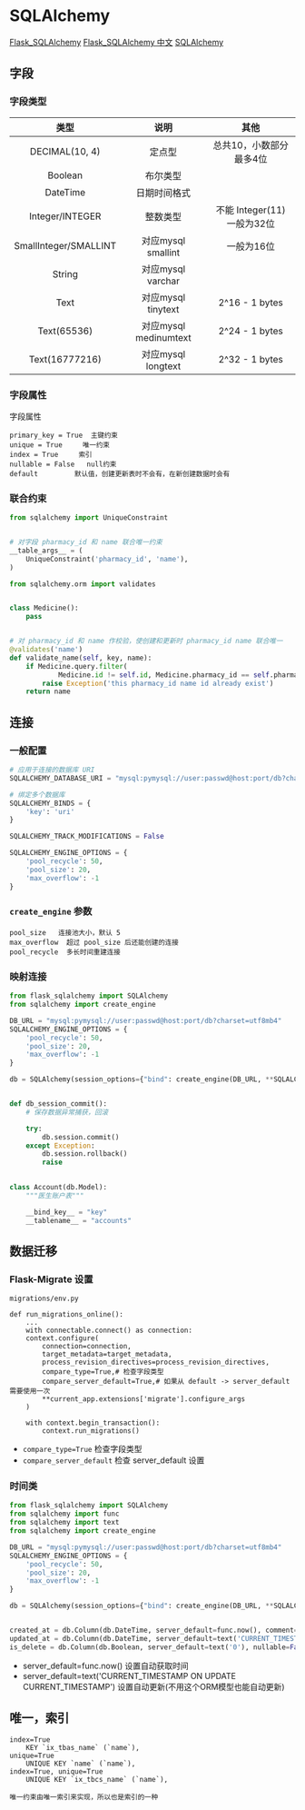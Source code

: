 # SQLAlchemy

[Flask_SQLAlchemy](https://flask-sqlalchemy.palletsprojects.com/en/2.x/)
[Flask_SQLAlchemy 中文](http://www.pythondoc.com/flask-sqlalchemy/quickstart.html)
[SQLAlchemy](https://www.osgeo.cn/sqlalchemy/)

## 字段

### 字段类型

| 类型 | 说明 | 其他 |
| :-: | :-: | :-: |
| DECIMAL(10, 4) | 定点型 | 总共10，小数部分最多4位 |
| Boolean | 布尔类型 |  |
| DateTime | 日期时间格式 |  |
| Integer/INTEGER | 整数类型 | 不能 Integer(11) 一般为32位 |
| SmallInteger/SMALLINT | 对应mysql smallint | 一般为16位 |
| String | 对应mysql varchar |  |
| Text | 对应mysql tinytext | 2^16 - 1 bytes |
| Text(65536) | 对应mysql medinumtext | 2^24 - 1 bytes |
| Text(16777216) | 对应mysql longtext | 2^32 - 1 bytes |

### 字段属性

字段属性

```text
primary_key = True  主键约束
unique = True     唯一约束
index = True     索引
nullable = False   null约束
default         默认值，创建更新表时不会有，在新创建数据时会有
```

### 联合约束

```python
from sqlalchemy import UniqueConstraint


# 对字段 pharmacy_id 和 name 联合唯一约束
__table_args__ = (
    UniqueConstraint('pharmacy_id', 'name'),
)

```

```python
from sqlalchemy.orm import validates


class Medicine():
    pass


# 对 pharmacy_id 和 name 作校验，使创建和更新时 pharmacy_id name 联合唯一
@validates('name')
def validate_name(self, key, name):
    if Medicine.query.filter(
            Medicine.id != self.id, Medicine.pharmacy_id == self.pharmacy_id, Medicine.name == name).first():
        raise Exception('this pharmacy_id name id already exist')
    return name

```

## 连接

### 一般配置

```python
# 应用于连接的数据库 URI
SQLALCHEMY_DATABASE_URI = "mysql:pymysql://user:passwd@host:port/db?charset=utf8mb4"

# 绑定多个数据库
SQLALCHEMY_BINDS = {
    'key': 'uri'
}

SQLALCHEMY_TRACK_MODIFICATIONS = False

SQLALCHEMY_ENGINE_OPTIONS = {
    'pool_recycle': 50,
    'pool_size': 20,
    'max_overflow': -1
}

```

### `create_engine` 参数

```text
pool_size   连接池大小，默认 5
max_overflow  超过 pool_size 后还能创建的连接
pool_recycle  多长时间重建连接
```

### 映射连接

```python
from flask_sqlalchemy import SQLAlchemy
from sqlalchemy import create_engine

DB_URL = "mysql:pymysql://user:passwd@host:port/db?charset=utf8mb4"
SQLALCHEMY_ENGINE_OPTIONS = {
    'pool_recycle': 50,
    'pool_size': 20,
    'max_overflow': -1
}

db = SQLAlchemy(session_options={"bind": create_engine(DB_URL, **SQLALCHEMY_ENGINE_OPTIONS)})


def db_session_commit():
    # 保存数据异常捕获，回滚

    try:
        db.session.commit()
    except Exception:
        db.session.rollback()
        raise

    
class Account(db.Model):
    """医生账户表"""

    __bind_key__ = "key"
    __tablename__ = "accounts"

```

## 数据迁移

### Flask-Migrate 设置

`migrations/env.py`

```text
def run_migrations_online():
    ...
    with connectable.connect() as connection:
    context.configure(
        connection=connection,
        target_metadata=target_metadata,
        process_revision_directives=process_revision_directives,
        compare_type=True,# 检查字段类型
        compare_server_default=True,# 如果从 default -> server_default 需要使用一次
        **current_app.extensions['migrate'].configure_args
    )

    with context.begin_transaction():
        context.run_migrations()
```

- `compare_type=True` 检查字段类型
- `compare_server_default` 检查 server_default 设置

### 时间类

```python
from flask_sqlalchemy import SQLAlchemy
from sqlalchemy import func
from sqlalchemy import text
from sqlalchemy import create_engine

DB_URL = "mysql:pymysql://user:passwd@host:port/db?charset=utf8mb4"
SQLALCHEMY_ENGINE_OPTIONS = {
    'pool_recycle': 50,
    'pool_size': 20,
    'max_overflow': -1
}

db = SQLAlchemy(session_options={"bind": create_engine(DB_URL, **SQLALCHEMY_ENGINE_OPTIONS)})


created_at = db.Column(db.DateTime, server_default=func.now(), comment='创建时间')
updated_at = db.Column(db.DateTime, server_default=text('CURRENT_TIMESTAMP ON UPDATE CURRENT_TIMESTAMP'), comment='更新时间')
is_delete = db.Column(db.Boolean, server_default=text('0'), nullable=False, comment='是否标记删除')

```

- server_default=func.now() 设置自动获取时间
- server_default=text('CURRENT_TIMESTAMP ON UPDATE CURRENT_TIMESTAMP') 设置自动更新(不用这个ORM模型也能自动更新)

## 唯一，索引

```text
index=True
    KEY `ix_tbas_name` (`name`),
unique=True
    UNIQUE KEY `name` (`name`),
index=True, unique=True
    UNIQUE KEY `ix_tbcs_name` (`name`),

唯一约束由唯一索引来实现，所以也是索引的一种
```
